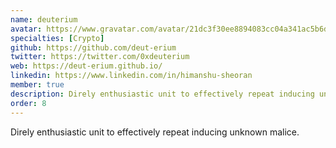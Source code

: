 ```yaml
---
name: deuterium
avatar: https://www.gravatar.com/avatar/21dc3f30ee8894083cc04a341ac5b6d3?d=identicon&s=256
specialties: [Crypto]
github: https://github.com/deut-erium
twitter: https://twitter.com/0xdeuterium
web: https://deut-erium.github.io/
linkedin: https://www.linkedin.com/in/himanshu-sheoran
member: true
description: Direly enthusiastic unit to effectively repeat inducing unknown malice.
order: 8
---
```


Direly enthusiastic unit to effectively repeat inducing unknown malice.
